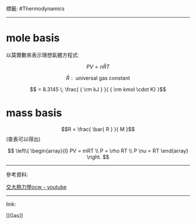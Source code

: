 標籤: #Thermodynamics 

---

# mole basis

以莫爾數來表示理想氣體方程式:

$$PV = n\bar{ R }T$$

$$\bar{ R }: \text{ universal gas constant }$$

$$ = 8.3145 \; \frac{ { \rm kJ } }{ { \rm kmol \cdot K} }$$

# mass basis

$$R = \frac{ \bar{ R } }{ M }$$
(查表可以得出)

$$
\left\{
	\begin{array}{l}
		PV = mRT \\
		P = \rho RT \\
		P \nu = RT
	\end{array}
\right.
$$

---

參考資料:

[交大熱力學ocw - youtube](https://youtube.com/playlist?list=PLj6E8qlqmkFt83RMhWiOggy669xF9Z3aA)

---

link:

[[Gas]]